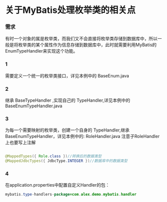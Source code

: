# 关于MyBatis处理枚举类的相关点

### 需求

有时一个对象的属是枚举类，而我们又不会直接将枚举类存储到数据库中，所以一般是将枚举类的某个属性作为信息存储到数据库中，此时就需要利用MyBatis的 EnumTypeHandler来实现这个功能。

### 1
需要定义一个统一的枚举类接口，详见本例中的 BaseEnum.java


### 2
继承 BaseTypeHandler ,实现自己的 TypeHandler,详见本例中的 BaseEnumTypeHandler.java

### 3
为每一个需要映射的枚举类，创建一个自身的 TypeHandler,继承BaseEnumTypeHandler，详见本例中的: RoleHandler.java
注意子RoleHandler上也要写上注解 
```java

@MappedTypes({ Role.class })//转换后的数据类型
@MappedJdbcTypes({ JdbcType.INTEGER })//数据库中的数据类型
```


### 4
在application.properties中配置自定义Handler的包：
```java
mybatis.type-handlers-package=com.alex.demo.mybatis.handler
```

